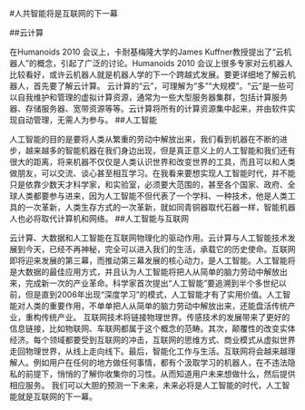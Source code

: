 #人共智能将是互联网的下一幕

##云计算

在Humanoids 2010 会议上，卡耐基梅隆大学的James Kuffner教授提出了“云机器人”的概念，引起了广泛的讨论。Humanoids 2010 会议上很多专家对云机器人比较看好，或许云机器人就是机器人学的下一个跨越式发展。要更详细地了解云机器人，首先要了解云计算。
云计算的“云”，可理解为“多”“大规模”。“云”是一些可以自我维护和管理的虚拟计算资源，通常为一些大型服务器集群，包括计算服务器、存储服务器、宽带资源等等。云计算将所有的计算资源集中起来，并由软件实现自动管理，无需人为参与。
##人工智能

人工智能的目的是要将人类从繁重的劳动中解放出来，我们看到机器在不断的进步，越来越多的智能机器在我们身边出现，但是真正意义上的人工智能和我们还有很大的距离，将来机器不仅仅是人类认识世界和改变世界的工具，而且可以和人类做朋友，可以交流、谈心甚至相互学习。在我看来要想实现人工智能时代，并不能只是依靠少数天才科学家，和实验室，必须要大范围的，甚至各个国家、政府、全球人类都要参与进来，因为人工智能不但代表了一个学科、一种技术，他是人类工具的一次革新，人类生存方式的一次革新，就如同青铜器取代石器一样，智能机器人也必将取代计算机和网络。
##人工智能与互联网

云计算、大数据和人工智能在互联网物理化的驱动作用。云计算与人工智能技术发展到今天，已经不再神秘，完全可以进入我们的生活，承载它的历史使命。互联网即将迎来发展的第三幕，而推动第三幕发展的核心动力，是人工智能。人工智能将是大数据的最佳应用方式，并且认为人工智能将把人从简单的脑力劳动中解放出来，完成新一次的产业革命。科学家首次提出“人工智能”要追溯到半个多世纪以前，但是直到2006年出现“深度学习”的模式，人工智能才有了实用价值。人工智能对人类的重要作用，不单单把人从简单的脑力劳动中解放出来，还能盘活传统产业，重构传统产业。
互联网技术将链接物理世界。传感技术的发展带来了更好的信息链接，比如物联网、车联网都属于这个概念的范畴。其次，颠覆性的改变实体经济。每个领域都要受到互联网的冲击，互联网的思维方式、商业模式从虚拟世界走回物理世界，从线上走向线下。最后，智能化工作与生活。互联网将会越来越理解人。例如用户在任何的地方做任何事情，都有个汲取学习的机器人，在不违法隐私的前提下，悄悄的了解你收集你的习性。从而知道用户未来想做什么，然后提供相应服务。
我们可以大胆的预测一下未来，未来必将是人工智能的时代，人工智能就是互联网的下一幕。
